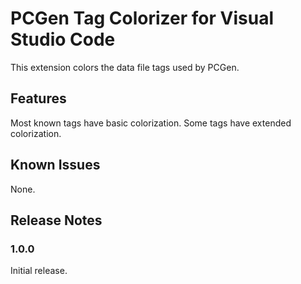 # PCGen Tag Colorizer for Visual Studio Code

This extension colors the data file tags used by PCGen.

## Features

Most known tags have basic colorization. Some tags have extended colorization.

## Known Issues

None.

## Release Notes

### 1.0.0

Initial release.

